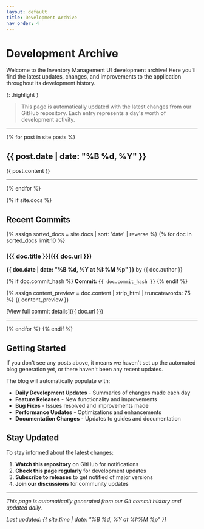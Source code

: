 ```yaml
---
layout: default
title: Development Archive
nav_order: 4
---
```


# Development Archive

Welcome to the Inventory Management UI development archive! Here you'll find the latest updates, changes, and improvements to the application throughout its development history.

{: .highlight }
> This page is automatically updated with the latest changes from our GitHub repository. Each entry represents a day's worth of development activity.

---

{% for post in site.posts %}
## {{ post.date | date: "%B %d, %Y" }}

{{ post.content }}

---
{% endfor %}

{% if site.docs %}
## Recent Commits

{% assign sorted_docs = site.docs | sort: 'date' | reverse %}
{% for doc in sorted_docs limit:10 %}
### [{{ doc.title }}]({{ doc.url }})
**{{ doc.date | date: "%B %d, %Y at %I:%M %p" }}** by {{ doc.author }}

{% if doc.commit_hash %}
**Commit:** `{{ doc.commit_hash }}`
{% endif %}

{% assign content_preview = doc.content | strip_html | truncatewords: 75 %}
{{ content_preview }}

[View full commit details]({{ doc.url }})

---
{% endfor %}
{% endif %}

## Getting Started

If you don't see any posts above, it means we haven't set up the automated blog generation yet, or there haven't been any recent updates. 

The blog will automatically populate with:

- **Daily Development Updates** - Summaries of changes made each day
- **Feature Releases** - New functionality and improvements
- **Bug Fixes** - Issues resolved and improvements made
- **Performance Updates** - Optimizations and enhancements
- **Documentation Changes** - Updates to guides and documentation

## Stay Updated

To stay informed about the latest changes:

1. **Watch this repository** on GitHub for notifications
2. **Check this page regularly** for development updates
3. **Subscribe to releases** to get notified of major versions
4. **Join our discussions** for community updates

---

*This page is automatically generated from our Git commit history and updated daily.*

*Last updated: {{ site.time | date: "%B %d, %Y at %I:%M %p" }}*
